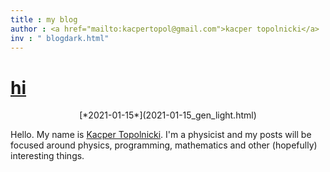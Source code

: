 ```yaml
---
title : my blog
author : <a href="mailto:kacpertopol@gmail.com">kacper topolnicki</a>
inv : " blogdark.html"
---
```



# [hi](./2021-01-15_gen_light.html)
<center>
[*2021-01-15*](2021-01-15_gen_light.html)
</center>

Hello. My name is [Kacper Topolnicki](https://kacpertopol.github.io/). I'm a physicist and my posts will be
focused around physics, programming, mathematics and other (hopefully) interesting things.


